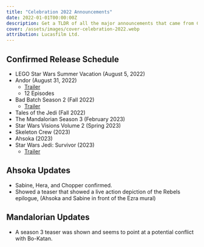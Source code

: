 ```yaml
---
title: "Celebration 2022 Announcements"
date: 2022-01-01T00:00:00Z
description: Get a TLDR of all the major announcements that came from Celebration 2022.
cover: /assets/images/cover-celebration-2022.webp
attribution: Lucasfilm Ltd.
---
```


## Confirmed Release Schedule
- LEGO Star Wars Summer Vacation (August 5, 2022)
- Andor (August 31, 2022)
    - [Trailer](https://www.youtube.com/watch?v=j5UX1Adanis)
    - 12 Episodes
- Bad Batch Season 2 (Fall 2022)
    - [Trailer](https://www.youtube.com/watch?v=6JX5OW8cOec)
- Tales of the Jedi (Fall 2022)
- The Mandalorian Season 3 (February 2023)
- Star Wars Visions Volume 2 (Spring 2023)
- Skeleton Crew (2023)
- Ahsoka (2023)
- Star Wars Jedi: Survivor (2023)
    - [Trailer](https://www.youtube.com/watch?v=4HLDaBGdnLc)

## Ahsoka Updates
- Sabine, Hera, and Chopper confirmed.
- Showed a teaser that showed a live action depiction of the Rebels epilogue, (Ahsoka and Sabine in front of the Ezra mural)

## Mandalorian Updates
- A season 3 teaser was shown and seems to point at a potential conflict with Bo-Katan.
